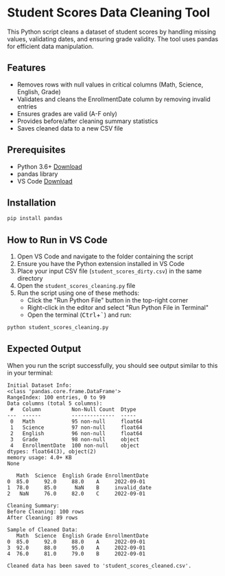 # Student Scores Data Cleaning Tool

This Python script cleans a dataset of student scores by handling missing values, validating dates, and ensuring grade validity. The tool uses pandas for efficient data manipulation.

## Features

- Removes rows with null values in critical columns (Math, Science, English, Grade)
- Validates and cleans the EnrollmentDate column by removing invalid entries
- Ensures grades are valid (A-F only)
- Provides before/after cleaning summary statistics
- Saves cleaned data to a new CSV file

## Prerequisites

- Python 3.6+ [Download](https://code.visualstudio.com/download)
- pandas library
- VS Code [Download](https://code.visualstudio.com/download)

## Installation
```bash
pip install pandas
```

## How to Run in VS Code

1. Open VS Code and navigate to the folder containing the script  
2. Ensure you have the Python extension installed in VS Code  
3. Place your input CSV file (`student_scores_dirty.csv`) in the same directory  
4. Open the `student_scores_cleaning.py` file  
5. Run the script using one of these methods:  
   - Click the "Run Python File" button in the top-right corner  
   - Right-click in the editor and select "Run Python File in Terminal"  
   - Open the terminal (<kbd>Ctrl</kbd>+<kbd>`</kbd>) and run:  

```bash
python student_scores_cleaning.py
```
## Expected Output

When you run the script successfully, you should see output similar to this in your terminal:

```text
Initial Dataset Info:
<class 'pandas.core.frame.DataFrame'>
RangeIndex: 100 entries, 0 to 99
Data columns (total 5 columns):
 #   Column          Non-Null Count  Dtype  
---  ------          --------------  -----  
 0   Math            95 non-null     float64
 1   Science         97 non-null     float64
 2   English         96 non-null     float64
 3   Grade           98 non-null     object 
 4   EnrollmentDate  100 non-null    object 
dtypes: float64(3), object(2)
memory usage: 4.0+ KB
None

   Math  Science  English Grade EnrollmentDate
0  85.0     92.0     88.0    A     2022-09-01
1  78.0     85.0      NaN    B     invalid_date
2   NaN     76.0     82.0    C     2022-09-01

Cleaning Summary:
Before Cleaning: 100 rows
After Cleaning: 89 rows

Sample of Cleaned Data:
   Math  Science  English Grade EnrollmentDate
0  85.0     92.0     88.0    A     2022-09-01
3  92.0     88.0     95.0    A     2022-09-01
4  76.0     81.0     79.0    B     2022-09-01

Cleaned data has been saved to 'student_scores_cleaned.csv'.
```
